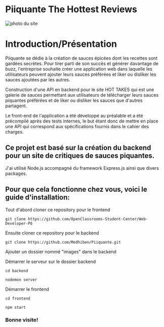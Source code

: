 # Piiquante The Hottest Reviews
<img src="../backend/Screenshot.png" alt="photo du site"/>

# Introduction/Présentation

Piiquante se dédie à la création de sauces épicées dont les recettes sont gardées secrètes. 
Pour tirer parti de son succès et générer davantage de buzz, l'entreprise souhaite créer une application web dans laquelle les utilisateurs peuvent ajouter leurs sauces préférées et liker ou disliker les sauces ajoutées par les autres.


Construction d'une API en backend pour le site HOT TAKES qui est une galerie de sauces permettant aux utilisateurs de télécharger leurs sauces piquantes préférées et de liker ou disliker les sauces que d'autres partagent. 

Le front-end de l'application a été développé au préalable et a été précompilé après des tests internes, le but étant donc de mettre en place une API qui correspond aux spécifications fournis dans le cahier des charges.




## Ce projet est basé sur la création du backend pour un site de critiques de sauces piquantes.
J'ai utilisé Node.js accompagné du framework Express.js ainsi que divers packages.

## Pour que cela fonctionne chez vous, voici le guide d'installation:

Tout d'abord cloner ce repository pour le frontend

`git clone https://github.com/OpenClassrooms-Student-Center/Web-Developer-P6`

Ensuite cloner ce repository pour le backend

`git clone https://github.com/Medhiben/Piiquante.git`

Ajouter un dossier nommé "images" dans le backend

Démarrer le serveur sur le dossier backend

`cd backend` 

`nodemon server`

Démarrer le frontend

`cd frontend`

`npm start`

### Bonne visite!

